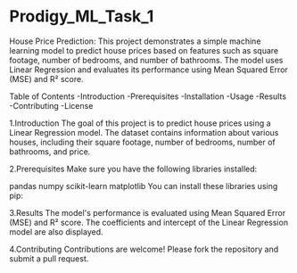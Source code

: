 # Prodigy_ML_Task_1



House Price Prediction:
This project demonstrates a simple machine learning model to predict house prices based on features such as square footage, number of bedrooms, and number of bathrooms. The model uses Linear Regression and evaluates its performance using Mean Squared Error (MSE) and R² score.

Table of Contents
-Introduction
-Prerequisites
-Installation
-Usage
-Results
-Contributing
-License

1.Introduction
The goal of this project is to predict house prices using a Linear Regression model. The dataset contains information about various houses, including their square footage, number of bedrooms, number of bathrooms, and price.

2.Prerequisites
Make sure you have the following libraries installed:

pandas
numpy
scikit-learn
matplotlib
You can install these libraries using pip:

3.Results
The model's performance is evaluated using Mean Squared Error (MSE) and R² score. The coefficients and intercept of the Linear Regression model are also displayed.

4.Contributing
Contributions are welcome! Please fork the repository and submit a pull request.

